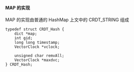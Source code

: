 #### MAP 的实现

MAP 的实现由普通的 HashMap 上文中的 CRDT_STRING 组成

```
typedef struct CRDT_Hash {
    dict *map;
    int gid;
    long long timestamp;
    VectorClock *vclock;
 
    unsigned char remvAll;
    VectorClock *maxdvc;
} CRDT_Hash;
```

